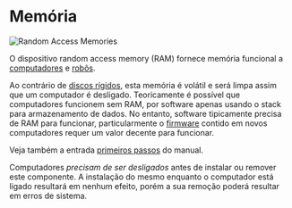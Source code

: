 # Memória
![Random Access Memories](item:oc2:memory_large)

O dispositivo random access memory (RAM) fornece memória funcional a [computadores](../block/computer.md) e [robôs](robot.md).

Ao contrário de [discos rígidos](hard_drive.md), esta memória é volátil e será limpa assim que um computador é desligado. Teoricamente é possível que computadores funcionem sem RAM, por software apenas usando o stack para armazenamento de dados. No entanto, software tipicamente precisa de RAM para funcionar, particularmente o [firmware](flash_memory.md) contido em novos computadores requer um valor decente para funcionar.

Veja também a entrada [primeiros passos](../getting_started.md) do manual.

Computadores *precisam de ser desligados* antes de instalar ou remover este componente. A instalação do mesmo enquanto o computador está ligado resultará em nenhum efeito, porém a sua remoção poderá resultar em erros de sistema.
